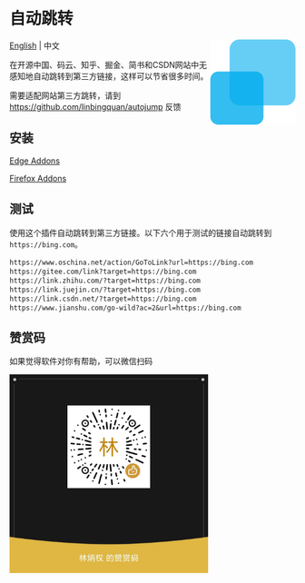 # 自动跳转

<img align="right" src="./logo.svg" height="150px" alt="自动跳转" />

[English](./README.en.md) | 中文

在开源中国、码云、知乎、掘金、简书和CSDN网站中无感知地自动跳转到第三方链接，这样可以节省很多时间。

需要适配网站第三方跳转，请到 https://github.com/linbingquan/autojump 反馈

## 安装

[Edge Addons](https://microsoftedge.microsoft.com/addons/detail/autojump/kbhcphjkaedjlbkhaikmjidejkppmkih)

[Firefox Addons](https://addons.mozilla.org/zh-CN/firefox/addon/autojump/)

## 测试

使用这个插件自动跳转到第三方链接。以下六个用于测试的链接自动跳转到
`https://bing.com`。

```
https://www.oschina.net/action/GoToLink?url=https://bing.com
https://gitee.com/link?target=https://bing.com
https://link.zhihu.com/?target=https://bing.com
https://link.juejin.cn/?target=https://bing.com
https://link.csdn.net/?target=https://bing.com
https://www.jianshu.com/go-wild?ac=2&url=https://bing.com
```

## 赞赏码

如果觉得软件对你有帮助，可以微信扫码

<img src="appreciation-code.jpg" width="350px" alt="赞赏码" />
